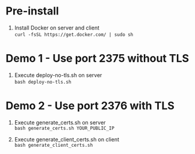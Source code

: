 # Pre-install

1. Install Docker on server and client  
   ```curl -fsSL https://get.docker.com/ | sudo sh```

# Demo 1 - Use port 2375 without TLS

1. Execute deploy-no-tls.sh on server  
   ```bash deploy-no-tls.sh```

# Demo 2 - Use port 2376 with TLS

1. Execute generate_certs.sh on server  
   ```bash generate_certs.sh YOUR_PUBLIC_IP```

2. Execute generate_client_certs.sh on client  
   ```bash generate_client_certs.sh```
